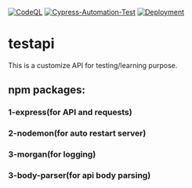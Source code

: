 [![CodeQL](https://github.com/adminvns/testapi/actions/workflows/codeql-analysis.yml/badge.svg?branch=main)](https://github.com/adminvns/testapi/actions/workflows/codeql-analysis.yml) 
[![Cypress-Automation-Test](https://github.com/adminvns/cypress_reports/actions/workflows/cypress-report.yml/badge.svg?branch=main)](https://github.com/adminvns/cypress_reports/actions/workflows/cypress-report.yml)
[![Deployment](https://github.com/adminvns/testapi/actions/workflows/node.js.yml/badge.svg?branch=main)](https://github.com/adminvns/testapi/actions/workflows/node.js.yml)<br>
# testapi
This is a customize API for testing/learning purpose.</br>

## npm packages:</br>
### 1-express(for API and requests)</br>
### 2-nodemon(for auto restart server)</br>
### 3-morgan(for logging)</br>
### 3-body-parser(for api body parsing)</br>
